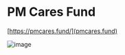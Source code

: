 # PM Cares Fund
[https://pmcares.fund/](pmcares.fund)

![image](https://user-images.githubusercontent.com/71595348/93712151-8c2f2e80-fb71-11ea-9f4f-a916b3ff2f73.png)
